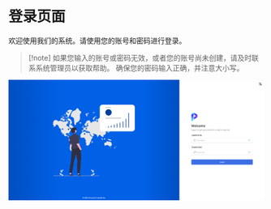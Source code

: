 ﻿
# 登录页面

欢迎使用我们的系统。请使用您的账号和密码进行登录。

> [!note] 如果您输入的账号或密码无效，或者您的账号尚未创建，请及时联系系统管理员以获取帮助。
> 确保您的密码输入正确，并注意大小写。


![照片描述](./image/login.png)


